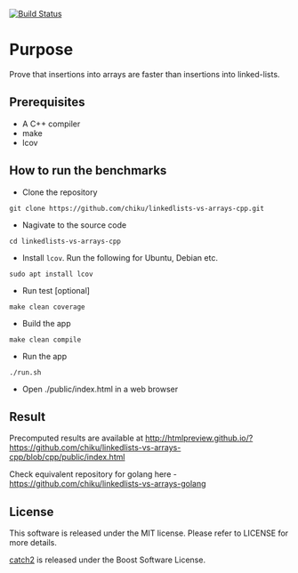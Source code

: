 [![Build Status](https://travis-ci.org/chiku/linkedlists-vs-arrays.svg?branch=cpp)](https://travis-ci.org/chiku/linkedlists-vs-arrays)

Purpose
=======

Prove that insertions into arrays are faster than insertions into linked-lists.

Prerequisites
-------------
* A C++ compiler
* make
* lcov

How to run the benchmarks
-------------------------

* Clone the repository
```
git clone https://github.com/chiku/linkedlists-vs-arrays-cpp.git
```

* Nagivate to the source code
```
cd linkedlists-vs-arrays-cpp
```

* Install `lcov`. Run the following for Ubuntu, Debian etc.
```
sudo apt install lcov
```

* Run test [optional]
```
make clean coverage
```

* Build the app
```
make clean compile
```

* Run the app
```
./run.sh
```

* Open ./public/index.html in a web browser

Result
------

Precomputed results are available at http://htmlpreview.github.io/?https://github.com/chiku/linkedlists-vs-arrays-cpp/blob/cpp/public/index.html


Check equivalent repository for golang here - https://github.com/chiku/linkedlists-vs-arrays-golang


License
-------
This software is released under the MIT license. Please refer to LICENSE for more details.

[catch2](https://github.com/catchorg/Catch2) is released under the Boost Software License.
